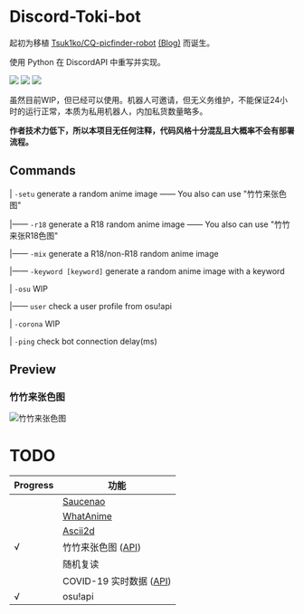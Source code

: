 # Discord-Toki-bot
起初为移植 [Tsuk1ko/CQ-picfinder-robot](https://github.com/Tsuk1ko/CQ-picfinder-robot) [(Blog)](https://moe.best/projects/qq-robot-picfinder.html) 而诞生。

使用 Python 在 DiscordAPI 中重写并实现。

[![](https://img.shields.io/badge/Made%20with-Python%203.8.1-brightgreen)](https://www.python.org/downloads/) [![](https://img.shields.io/badge/lib-discord.py-brightgreen)](https://github.com/Rapptz/discord.py/) [![](https://img.shields.io/badge/Bot-invite%20link-blue)](https://discordapp.com/api/oauth2/authorize?client_id=687568148354170896&permissions=0&scope=bot)

虽然目前WIP，但已经可以使用。机器人可邀请，但无义务维护，不能保证24小时的运行正常，本质为私用机器人，内加私货数量略多。

**作者技术力低下，所以本项目无任何注释，代码风格十分混乱且大概率不会有部署流程。**

## Commands
| `-setu`      generate a random anime image  —— You also can use "竹竹来张色图"

|—— `-r18`      generate a R18 random anime image  —— You also can use "竹竹来张R18色图"

|—— `-mix`	  generate a R18/non-R18 random anime image

|—— `-keyword [keyword]`      generate a random anime image with a keyword

| `-osu`      WIP

|—— `user`     check a user profile from osu!api

| `-corona`      WIP

| `-ping`      check bot connection delay(ms)

## Preview

### 竹竹来张色图
![竹竹来张色图](https://i.imgur.com/oiVip6K.png)

# TODO

| Progress | 功能 |
|  ----    | ----  |
|          | [Saucenao](https://saucenao.com/) |
|          | [WhatAnime](https://trace.moe/)   |
|          | [Ascii2d](https://ascii2d.net/)   |
|√         | 竹竹来张色图 ([API](https://yww.uy/setuapi))  |
|          | 随机复读                           |
|          | COVID-19 实时数据 ([API](https://github.com/NovelCOVID/API))                 |
|√         | osu!api                          |
